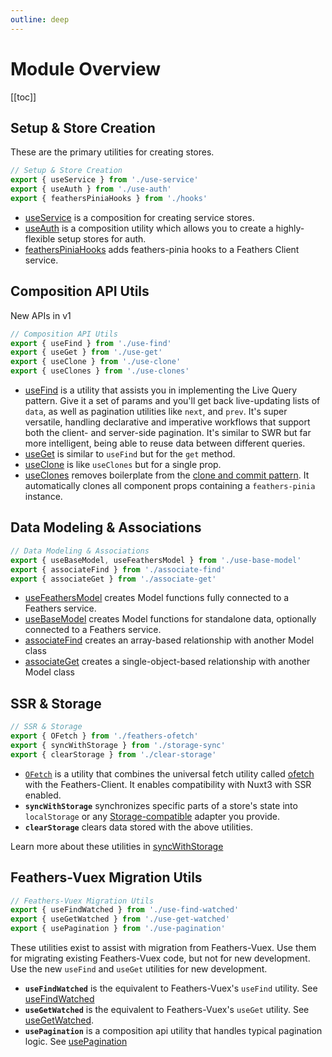 ```yaml
---
outline: deep
---
```


<script setup>
import Badge from '../components/Badge.vue'
import BlockQuote from '../components/BlockQuote.vue'
</script>

# Module Overview

[[toc]]

## Setup & Store Creation

These are the primary utilities for creating stores.

```ts
// Setup & Store Creation
export { useService } from './use-service'
export { useAuth } from './use-auth'
export { feathersPiniaHooks } from './hooks'
```

- [useService](/guide/use-service) is a composition for creating service stores.
- [useAuth](/guide/use-auth) is a composition utility which allows you to create a highly-flexible setup stores for auth.
- [feathersPiniaHooks](/guide/hooks) adds feathers-pinia hooks to a Feathers Client service.

## Composition API Utils

<Badge>New APIs in v1</Badge>

```ts
// Composition API Utils
export { useFind } from './use-find'
export { useGet } from './use-get'
export { useClone } from './use-clone'
export { useClones } from './use-clones'
```

- [useFind](/guide/use-find) is a utility that assists you in implementing the Live Query pattern. Give it a set of params and you'll get back live-updating lists of `data`, as well as pagination utilities like `next`, and `prev`. It's super versatile, handling declarative and imperative workflows that support both the client- and server-side pagination. It's similar to SWR but far more intelligent, being able to reuse data between different queries.
- [useGet](/guide/use-get) is similar to `useFind` but for the `get` method.
- [useClone](/guide/use-clones) is like `useClones` but for a single prop.
- [useClones](/guide/use-clones) removes boilerplate from the [clone and commit pattern](/guide/common-patterns.html#clone-and-commit-pattern). It automatically clones all component props containing a `feathers-pinia` instance.

## Data Modeling & Associations

```ts
// Data Modeling & Associations
export { useBaseModel, useFeathersModel } from './use-base-model'
export { associateFind } from './associate-find'
export { associateGet } from './associate-get'
```

- [useFeathersModel](/guide/use-feathers-model) creates Model functions fully connected to a Feathers service.
- [useBaseModel](/guide/use-base-model) creates Model functions for standalone data, optionally connected to a Feathers service.
- [associateFind](/guide/associate-find) creates an array-based relationship with another Model class
- [associateGet](/guide/associate-get) creates a single-object-based relationship with another Model class

## SSR & Storage

```ts
// SSR & Storage
export { OFetch } from './feathers-ofetch'
export { syncWithStorage } from './storage-sync'
export { clearStorage } from './clear-storage'
```

- [`OFetch`](/guide/ofetch) is a utility that combines the universal fetch utility called [ofetch](https://github.com/unjs/ofetch) with the Feathers-Client. It enables compatibility with Nuxt3 with SSR enabled.
- **`syncWithStorage`** synchronizes specific parts of a store's state into `localStorage` or any [Storage-compatible](https://developer.mozilla.org/en-US/docs/Web/API/Storage) adapter you provide.
- **`clearStorage`** clears data stored with the above utilities.

Learn more about these utilities in [syncWithStorage](./storage-sync)

## Feathers-Vuex Migration Utils

```ts
// Feathers-Vuex Migration Utils
export { useFindWatched } from './use-find-watched'
export { useGetWatched } from './use-get-watched'
export { usePagination } from './use-pagination'
```

These utilities exist to assist with migration from Feathers-Vuex. Use them for migrating existing Feathers-Vuex code, but not for new development. Use the new `useFind` and `useGet` utilities for new development.

- **`useFindWatched`** is the equivalent to Feathers-Vuex's `useFind` utility. See [useFindWatched](./use-find-watched)
- **`useGetWatched`** is the equivalent to Feathers-Vuex's `useGet` utility. See [useGetWatched](./use-get-watched).
- **`usePagination`** is a composition api utility that handles typical pagination logic. See [usePagination](./use-pagination)

